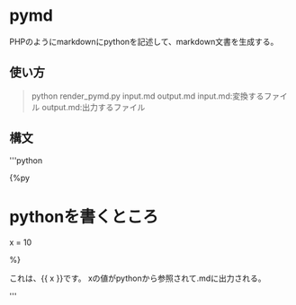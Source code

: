 # pymd
PHPのようにmarkdownにpythonを記述して、markdown文書を生成する。

## 使い方
> python render_pymd.py input.md output.md
input.md:変換するファイル
output.md:出力するファイル

## 構文
'''python

{%py
# pythonを書くところ

x = 10

%}

これは、{{ x }}です。
xの値がpythonから参照されて.mdに出力される。

'''

